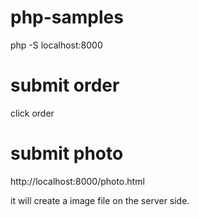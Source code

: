 # php-samples

php -S localhost:8000

# submit order

click order

# submit photo

http://localhost:8000/photo.html

it will create a image file on the server side.
